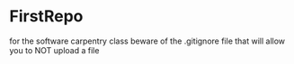 # FirstRepo
for the software carpentry class
beware of the .gitignore file that will allow you to NOT upload a file

